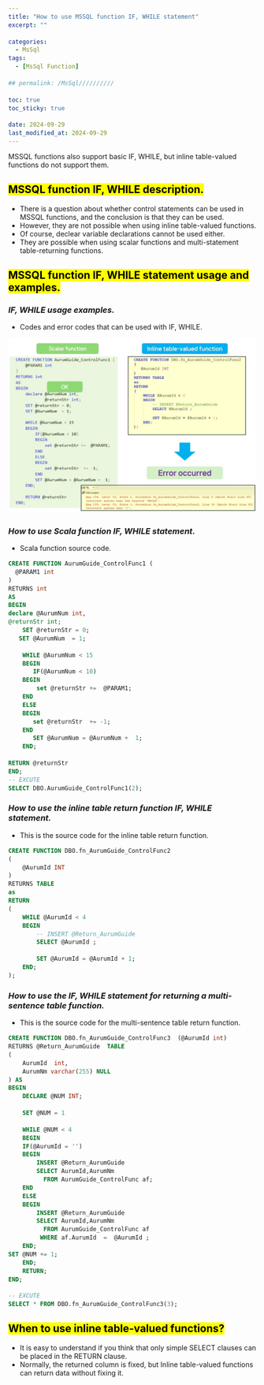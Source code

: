```yaml
---
title: "How to use MSSQL function IF, WHILE statement"
excerpt: ""

categories:
  - MsSql
tags:
  - [MsSql Function]

## permalink: /MsSql//////////

toc: true
toc_sticky: true
 
date: 2024-09-29
last_modified_at: 2024-09-29
---
```

 MSSQL functions also support basic IF, WHILE, but inline table-valued functions do not support them.

## <mark>MSSQL function IF, WHILE description.</mark>

- There is a question about whether control statements can be used in MSSQL functions, and the conclusion is that they can be used.
- However, they are not possible when using inline table-valued functions.
- Of course, declear variable declarations cannot be used either.
- They are possible when using scalar functions and multi-statement table-returning functions.

## <mark>MSSQL function IF, WHILE statement usage and examples.</mark>

### ***IF, WHILE usage examples.***

- Codes and error codes that can be used with IF, WHILE.

![Here are some examples of using IF and WHILE.](/assets/images/postsImages/MsSql/1055_function_if_WHILE/function_if_while.jpg)

### ***How to use Scala function IF, WHILE statement.***

- Scala function source code.

```sql
CREATE FUNCTION AurumGuide_ControlFunc1 (
  @PARAM1 int 
)
RETURNS int
AS
BEGIN
declare @AurumNum int,
@returnStr int;
    SET @returnStr = 0;
   SET @AurumNum  = 1;

    WHILE @AurumNum < 15
    BEGIN
       IF(@AurumNum < 10) 
    BEGIN
        set @returnStr +=  @PARAM1;
    END
    ELSE
    BEGIN
       set @returnStr  += -1;
    END
       SET @AurumNum = @AurumNum +  1;
    END;

RETURN @returnStr
END;
-- EXCUTE
SELECT DBO.AurumGuide_ControlFunc1(2);
```

### ***How to use the inline table return function IF, WHILE statement.***

- This is the source code for the inline table return function.

```sql
CREATE FUNCTION DBO.fn_AurumGuide_ControlFunc2
(
    @AurumId INT
)
RETURNS TABLE
as 
RETURN 
(  
    WHILE @AurumId < 4
    BEGIN
        -- INSERT @Return_AurumGuide
        SELECT @AurumId ;

        SET @AurumId = @AurumId + 1;
    END;
);
```

### ***How to use the IF, WHILE statement for returning a multi-sentence table function.***

- This is the source code for the multi-sentence table return function.

```sql
CREATE FUNCTION DBO.fn_AurumGuide_ControlFunc3  (@AurumId int)
RETURNS @Return_AurumGuide  TABLE
(
    AurumId  int,
    AurumNm varchar(255) NULL 
) AS
BEGIN
    DECLARE @NUM INT;

    SET @NUM = 1
   
    WHILE @NUM < 4
    BEGIN
    IF(@AurumId = '')
    BEGIN
        INSERT @Return_AurumGuide
        SELECT AurumId,AurumNm
          FROM AurumGuide_ControlFunc af;
    END 
    ELSE 
    BEGIN
        INSERT @Return_AurumGuide
        SELECT AurumId,AurumNm
          FROM AurumGuide_ControlFunc af
         WHERE af.AurumId  =  @AurumId ;
    END;
SET @NUM += 1;
    END;
    RETURN;
END;
 
-- EXCUTE
SELECT * FROM DBO.fn_AurumGuide_ControlFunc3(3);
```

## <mark>When to use inline table-valued functions?</mark>

- It is easy to understand if you think that only simple SELECT clauses can be placed in the RETURN clause.
- Normally, the returned column is fixed, but Inline table-valued functions can return data without fixing it.
